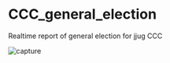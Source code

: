 # CCC_general_election
Realtime report of general election for jjug CCC

![capture](https://raw.github.com/wiki/pppurple/CCC_general_election/ccc.jpg)
